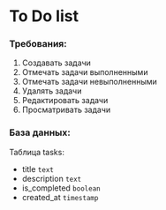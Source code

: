 # To Do list

### Требования:
1. Создавать задачи
2. Отмечать задачи выполненными
3. Отмечать задачи невыполненными
4. Удалять задачи
5. Редактировать задачи
6. Просматривать задачи

### База данных:
Таблица tasks:
- title         `text`
- description   `text`
- is_completed  `boolean`
- created_at    `timestamp`